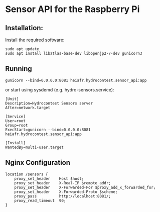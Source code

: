 # Sensor API for the Raspberry Pi

## Installation:

Install the required software:
```
sudo apt update
sudo apt install libatlas-base-dev libopenjp2-7-dev gunicorn3
```

## Running

```
gunicorn --bind=0.0.0.0:8081 heiafr.hydrocontest.sensor_api:app
```

or start using sysdemd (e.g. hydro-sensors.service):

```
[Unit]
Description=Hydrocontest Sensors server
After=network.target

[Service]
User=root
Group=root
ExecStart=gunicorn --bind=0.0.0.0:8081 heiafr.hydrocontest.sensor_api:app

[Install]
WantedBy=multi-user.target
```

## Nginx Configuration

```
location /sensors {
    proxy_set_header    Host $host;
    proxy_set_header    X-Real-IP $remote_addr;
    proxy_set_header    X-Forwarded-For $proxy_add_x_forwarded_for;
    proxy_set_header    X-Forwarded-Proto $scheme;
    proxy_pass          http://localhost:8081/;
    proxy_read_timeout  90;
}
```
